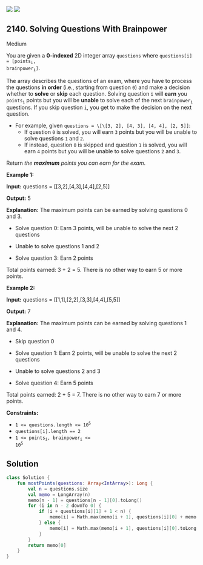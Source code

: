 [![](https://img.shields.io/github/stars/javadev/LeetCode-in-Kotlin?label=Stars&style=flat-square)](https://github.com/javadev/LeetCode-in-Kotlin)
[![](https://img.shields.io/github/forks/javadev/LeetCode-in-Kotlin?label=Fork%20me%20on%20GitHub%20&style=flat-square)](https://github.com/javadev/LeetCode-in-Kotlin/fork)

## 2140\. Solving Questions With Brainpower

Medium

You are given a **0-indexed** 2D integer array `questions` where <code>questions[i] = [points<sub>i</sub>, brainpower<sub>i</sub>]</code>.

The array describes the questions of an exam, where you have to process the questions **in order** (i.e., starting from question `0`) and make a decision whether to **solve** or **skip** each question. Solving question `i` will **earn** you <code>points<sub>i</sub></code> points but you will be **unable** to solve each of the next <code>brainpower<sub>i</sub></code> questions. If you skip question `i`, you get to make the decision on the next question.

*   For example, given `questions = \[\[3, 2], [4, 3], [4, 4], [2, 5]]`:
    *   If question `0` is solved, you will earn `3` points but you will be unable to solve questions `1` and `2`.
    *   If instead, question `0` is skipped and question `1` is solved, you will earn `4` points but you will be unable to solve questions `2` and `3`.

Return _the **maximum** points you can earn for the exam_.

**Example 1:**

**Input:** questions = \[\[3,2],[4,3],[4,4],[2,5]]

**Output:** 5

**Explanation:** The maximum points can be earned by solving questions 0 and 3. 

- Solve question 0: Earn 3 points, will be unable to solve the next 2 questions 

- Unable to solve questions 1 and 2 

- Solve question 3: Earn 2 points 
  
Total points earned: 3 + 2 = 5. There is no other way to earn 5 or more points.

**Example 2:**

**Input:** questions = \[\[1,1],[2,2],[3,3],[4,4],[5,5]]

**Output:** 7

**Explanation:** The maximum points can be earned by solving questions 1 and 4. 

- Skip question 0 

- Solve question 1: Earn 2 points, will be unable to solve the next 2 questions 

- Unable to solve questions 2 and 3 

- Solve question 4: Earn 5 points 
  
Total points earned: 2 + 5 = 7. There is no other way to earn 7 or more points.

**Constraints:**

*   <code>1 <= questions.length <= 10<sup>5</sup></code>
*   `questions[i].length == 2`
*   <code>1 <= points<sub>i</sub>, brainpower<sub>i</sub> <= 10<sup>5</sup></code>

## Solution

```kotlin
class Solution {
    fun mostPoints(questions: Array<IntArray>): Long {
        val n = questions.size
        val memo = LongArray(n)
        memo[n - 1] = questions[n - 1][0].toLong()
        for (i in n - 2 downTo 0) {
            if (i + questions[i][1] + 1 < n) {
                memo[i] = Math.max(memo[i + 1], questions[i][0] + memo[i + questions[i][1] + 1])
            } else {
                memo[i] = Math.max(memo[i + 1], questions[i][0].toLong())
            }
        }
        return memo[0]
    }
}
```
